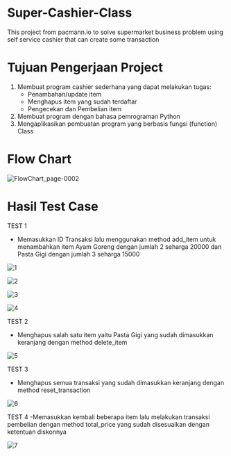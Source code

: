 # Super-Cashier-Class
This project from pacmann.io to solve supermarket business problem using self service cashier that can create some transaction

# Tujuan Pengerjaan Project
1. Membuat program cashier sederhana yang dapat melakukan tugas:
    - Penambahan/update item
    - Menghapus item yang sudah terdaftar
    - Pengecekan dan Pembelian item
2. Membuat program dengan bahasa pemrograman Python
3. Mengaplikasikan pembuatan program yang berbasis fungsi (function) Class
   
# Flow Chart

![FlowChart_page-0002](https://github.com/abimaswidy/Super-Cashier-Class/assets/136919706/11537bfe-fef9-461e-9b20-8d4d0032a1bd)

# Hasil Test Case
TEST 1
- Memasukkan ID Transaksi lalu menggunakan method add_item untuk menambahkan item Ayam Goreng dengan jumlah 2 seharga 20000 dan Pasta Gigi dengan jumlah 3 seharga 15000

![1](https://github.com/abimaswidy/Super-Cashier-Class/assets/136919706/9aaae950-cefe-4fa7-b890-f47158b31b8b)

![2](https://github.com/abimaswidy/Super-Cashier-Class/assets/136919706/f7343748-8138-46c1-b580-5386169c1d8e)

![3](https://github.com/abimaswidy/Super-Cashier-Class/assets/136919706/6f7444af-1250-43c0-a211-8373a437c1dd)

![4](https://github.com/abimaswidy/Super-Cashier-Class/assets/136919706/cf41a963-0384-45d6-bc7b-bd6a9abd107e)

TEST 2
- Menghapus salah satu item yaitu Pasta Gigi yang sudah dimasukkan keranjang dengan method delete_item

![5](https://github.com/abimaswidy/Super-Cashier-Class/assets/136919706/e60e75d0-f500-4b05-b575-fc044bab188e)

TEST 3
- Menghapus semua transaksi yang sudah dimasukkan keranjang dengan method reset_transaction

![6](https://github.com/abimaswidy/Super-Cashier-Class/assets/136919706/88d97e07-f3d0-4ed5-9041-270efe51857f)

TEST 4
-Memasukkan kembali beberapa item lalu melakukan transaksi pembelian dengan method total_price yang sudah disesuaikan dengan ketentuan diskonnya

![7](https://github.com/abimaswidy/Super-Cashier-Class/assets/136919706/d0dfc82e-7e4e-44e5-99d0-f04605e70703)
